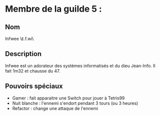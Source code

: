 # Membre de la guilde 5 :
## Nom
Infwee \ɛ̃.f.wi\

## Description 
Infwee est un adorateur des systèmes informatisés et du dieu Jean-Info. Il fait 1m32 et chausse du 47.

## Pouvoirs spéciaux
- Gamer : fait apparaitre une Switch pour jouer à Tetris99
- Nuit blanche : l'ennemi s'endort pendant 3 tours (ou 3 heures)
- Refactor : change une attaque de l'ennemi
